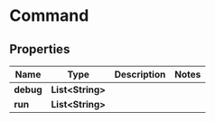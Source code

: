 

# Command


## Properties

| Name | Type | Description | Notes |
|------------ | ------------- | ------------- | -------------|
|**debug** | **List&lt;String&gt;** |  |  |
|**run** | **List&lt;String&gt;** |  |  |



